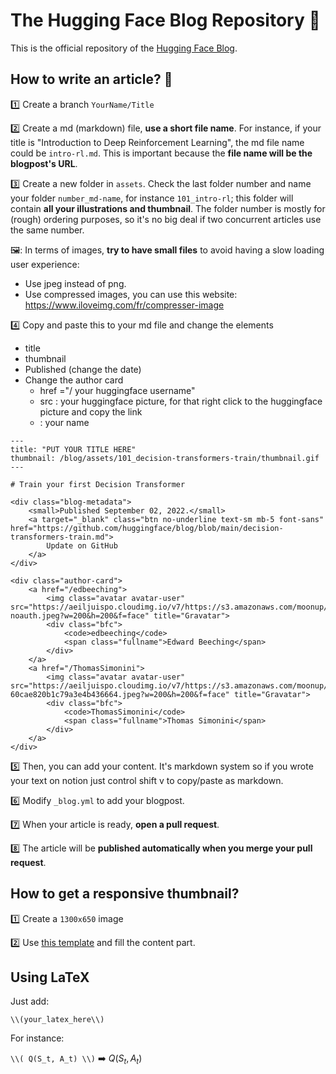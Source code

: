 # The Hugging Face Blog Repository 🤗
This is the official repository of the [Hugging Face Blog](hf.co/blog). 

## How to write an article? 📝
1️⃣ Create a branch `YourName/Title`

2️⃣ Create a md (markdown) file, **use a short file name**.
For instance, if your title is "Introduction to Deep Reinforcement Learning", the md file name could be `intro-rl.md`. This is important because the **file name will be the blogpost's URL**.

3️⃣ Create a new folder in `assets`. Check the last folder number and name your folder `number_md-name`, for instance `101_intro-rl`; this folder will contain **all your illustrations and thumbnail**. The folder number is mostly for (rough) ordering purposes, so it's no big deal if two concurrent articles use the same number.

🖼️: In terms of images, **try to have small files** to avoid having a slow loading user experience:
- Use jpeg instead of png.
- Use compressed images, you can use this website: https://www.iloveimg.com/fr/compresser-image

4️⃣ Copy and paste this to your md file and change the elements
- title
- thumbnail
- Published (change the date)
- Change the author card
  - href ="/ your huggingface username"
  - src : your huggingface picture, for that right click to the huggingface picture and copy the link
  - <span class="fullname"> : your name

```
---
title: "PUT YOUR TITLE HERE" 
thumbnail: /blog/assets/101_decision-transformers-train/thumbnail.gif
---

# Train your first Decision Transformer

<div class="blog-metadata">
    <small>Published September 02, 2022.</small>
    <a target="_blank" class="btn no-underline text-sm mb-5 font-sans" href="https://github.com/huggingface/blog/blob/main/decision-transformers-train.md">
        Update on GitHub
    </a>
</div>

<div class="author-card">
    <a href="/edbeeching"> 
        <img class="avatar avatar-user" src="https://aeiljuispo.cloudimg.io/v7/https://s3.amazonaws.com/moonup/production/uploads/1644220542819-noauth.jpeg?w=200&h=200&f=face" title="Gravatar">
        <div class="bfc">
            <code>edbeeching</code>
            <span class="fullname">Edward Beeching</span>
        </div>
    </a>
    <a href="/ThomasSimonini"> 
        <img class="avatar avatar-user" src="https://aeiljuispo.cloudimg.io/v7/https://s3.amazonaws.com/moonup/production/uploads/1632748593235-60cae820b1c79a3e4b436664.jpeg?w=200&h=200&f=face" title="Gravatar">
        <div class="bfc">
            <code>ThomasSimonini</code>
            <span class="fullname">Thomas Simonini</span>
        </div>
    </a>
</div>
```

5️⃣ Then, you can add your content. It's markdown system so if you wrote your text on notion just control shift v to copy/paste as markdown.

6️⃣ Modify `_blog.yml` to add your blogpost.

7️⃣ When your article is ready, **open a pull request**.

8️⃣ The article will be **published automatically when you merge your pull request**.

## How to get a responsive thumbnail?
1️⃣ Create a `1300x650` image 

2️⃣ Use [this template](https://github.com/huggingface/blog/blob/main/assets/thumbnail-template.svg) and fill the content part.


## Using LaTeX

Just add:

```
\\(your_latex_here\\)
```

For instance:


``` \\( Q(S_t, A_t) \\) ``` ➡️ $Q(S_t, A_t)$
